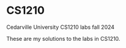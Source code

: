 # CS1210
Cedarville University CS1210 labs fall 2024

These are my solutions to the labs in CS1210.
